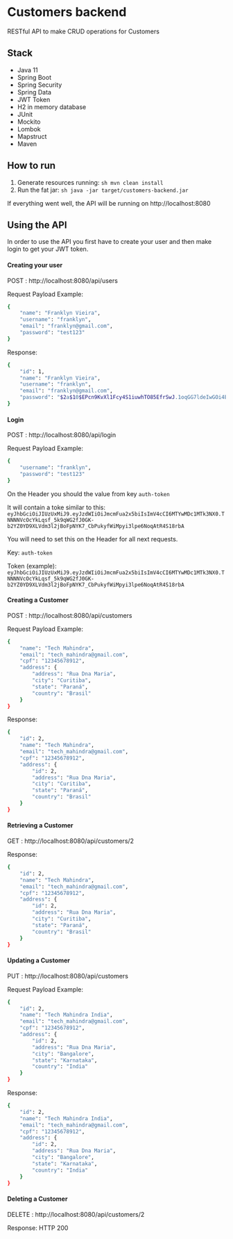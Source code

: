 # Customers backend
RESTful API to make CRUD operations for Customers

## Stack

- Java 11
- Spring Boot
- Spring Security
- Spring Data
- JWT Token
- H2 in memory database
- JUnit
- Mockito
- Lombok
- Mapstruct
- Maven

## How to run

1. Generate resources running: 
```sh mvn clean install ```
1. Run the fat jar:
```sh java -jar target/customers-backend.jar ```

If everything went well, the API will be running on http://localhost:8080

## Using the API

In order to use the API you first have to create your user and then make login to get your JWT token.

#### Creating your user
POST : http://localhost:8080/api/users

Request Payload Example:
```sh
{
    "name": "Franklyn Vieira",
    "username": "franklyn",
    "email": "franklyn@gmail.com",
    "password": "test123"
}
```

Response:
```sh
{
    "id": 1,
    "name": "Franklyn Vieira",
    "username": "franklyn",
    "email": "franklyn@gmail.com",
    "password": "$2a$10$EPcn9KvXl1Fcy4S1iuwhTO85EfrSwJ.1oqGG7ldeIwGOi4ExtbdtC"
}
```

#### Login
POST : http://localhost:8080/api/login

Request Payload Example:
```sh
{
    "username": "franklyn",
    "password": "test123"
}
```

On the Header you should the value from key ```auth-token```

It will contain a toke similar to this: ```eyJhbGciOiJIUzUxMiJ9.eyJzdWIiOiJmcmFua2x5biIsImV4cCI6MTYwMDc1MTk3NX0.TNNNNVcOcYkLqsf_5k9qWG2fJ0GK-b2YZ0YD9XLVdm3l2jBoFpNYK7_CbPukyfWiMpyi3lpe6NoqAtR4S18rbA```

You will need to set this on the Header for all next requests.

Key: ```auth-token```

Token (example): ```eyJhbGciOiJIUzUxMiJ9.eyJzdWIiOiJmcmFua2x5biIsImV4cCI6MTYwMDc1MTk3NX0.TNNNNVcOcYkLqsf_5k9qWG2fJ0GK-b2YZ0YD9XLVdm3l2jBoFpNYK7_CbPukyfWiMpyi3lpe6NoqAtR4S18rbA```

#### Creating a Customer
POST : http://localhost:8080/api/customers

Request Payload Example:
```sh
{
    "name": "Tech Mahindra",
    "email": "tech_mahindra@gmail.com",
    "cpf": "12345678912",
	"address": {
		"address": "Rua Dna Maria",
		"city": "Curitiba",
		"state": "Paraná",
		"country": "Brasil"
	}	
}
```

Response:
```sh
{
    "id": 2,
    "name": "Tech Mahindra",
    "email": "tech_mahindra@gmail.com",
    "cpf": "12345678912",
    "address": {
        "id": 2,
        "address": "Rua Dna Maria",
        "city": "Curitiba",
        "state": "Paraná",
        "country": "Brasil"
    }
}
```


#### Retrieving a Customer
GET : http://localhost:8080/api/customers/2

Response:
```sh
{
    "id": 2,
    "name": "Tech Mahindra",
    "email": "tech_mahindra@gmail.com",
    "cpf": "12345678912",
    "address": {
        "id": 2,
        "address": "Rua Dna Maria",
        "city": "Curitiba",
        "state": "Paraná",
        "country": "Brasil"
    }
}
```


#### Updating a Customer
PUT : http://localhost:8080/api/customers

Request Payload Example:
```sh
{
    "id": 2,
    "name": "Tech Mahindra India",
    "email": "tech_mahindra@gmail.com",
    "cpf": "12345678912",
    "address": {
        "id": 2,
        "address": "Rua Dna Maria",
        "city": "Bangalore",
        "state": "Karnataka",
        "country": "India"
    }
}
```

Response:
```sh
{
    "id": 2,
    "name": "Tech Mahindra India",
    "email": "tech_mahindra@gmail.com",
    "cpf": "12345678912",
    "address": {
        "id": 2,
        "address": "Rua Dna Maria",
        "city": "Bangalore",
        "state": "Karnataka",
        "country": "India"
    }
}
```

#### Deleting a Customer
DELETE : http://localhost:8080/api/customers/2

Response: HTTP 200